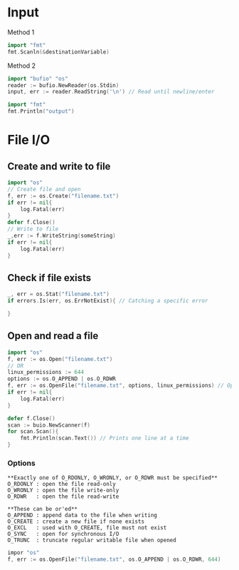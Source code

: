 
# Input
Method 1
```go
import "fmt"
fmt.Scanln(&destinationVariable)
```

Method 2
```go
import "bufio" "os"
reader := bufio.NewReader(os.Stdin)
input, err := reader.ReadString('\n') // Read until newline/enter
```

```go
import "fmt"
fmt.Println("output")
```


# File I/O
## Create and write to file
```go
import "os"
// Create file and open
f, err := os.Create("filename.txt")
if err != nil{
	log.Fatal(err)
}
defer f.Close()
// Write to file
_,err := f.WriteString(someString)
if err != nil{
	log.Fatal(err)
}

```

## Check if file exists
```go
_, err = os.Stat("filename.txt")
if errors.Is(err, os.ErrNotExist){ // Catching a specific error

}

```

## Open and read a file
```go
import "os"
f, err := os.Open("filename.txt")
// OR
linux_permissions := 644
options := os.O_APPEND | os.O_RDWR
f, err := os.OpenFile("filename.txt", options, linux_permissions) // Options below
if err != nil{
	log.Fatal(err)
}

defer f.Close()
scan := buio.NewScanner(f)
for scan.Scan(){
	fmt.Println(scan.Text()) // Prints one line at a time
}

```

### Options
	**Exactly one of O_RDONLY, O_WRONLY, or O_RDWR must be specified**
	O_RDONLY : open the file read-only
	O_WRONLY : open the file write-only
	O_RDWR   : open the file read-write

	**These can be or'ed**
	O_APPEND : append data to the file when writing
	O_CREATE : create a new file if none exists
	O_EXCL   : used with O_CREATE, file must not exist
	O_SYNC   : open for synchronous I/O
	O_TRUNC  : truncate regular writable file when opened

```go
impor "os"
f, err := os.OpenFile("filename.txt", os.O_APPEND | os.O_RDWR, 644)

```